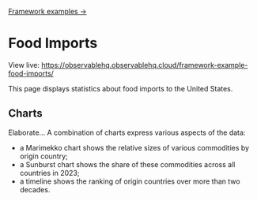 [Framework examples →](../)

# Food Imports

View live: <https://observablehq.observablehq.cloud/framework-example-food-imports/>

This page displays statistics about food imports to the United States.

## Charts

Elaborate...
A combination of charts express various aspects of the data:

- a Marimekko chart shows the relative sizes of various commodities by origin country;
- a Sunburst chart shows the share of these commodities across all countries in 2023;
- a timeline shows the ranking of origin countries over more than two decades.

